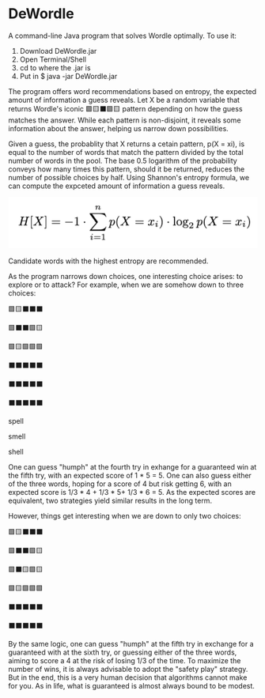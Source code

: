 # DeWordle
A command-line Java program that solves Wordle optimally.
To use it:

1. Download DeWordle.jar
2. Open Terminal/Shell
3. cd to where the .jar is
4. Put in $ java -jar DeWordle.jar

The program offers word recommendations based on entropy, the expected amount of information a guess reveals.
Let X be a random variable that returns Wordle's iconic 🟩🟨⬛🟩🟨 pattern depending on how the guess matches the answer.
While each pattern is non-disjoint, it reveals some information about the answer, helping us narrow down possibilities.

Given a guess, the probablity that X returns a cetain pattern, p(X = xi), is equal to the number of words that match the pattern divided by the total number of words in the pool. The base 0.5 logarithm of the probability conveys how many times this pattern, should it be returned, reduces the number of possible choices by half. Using Shannon's entropy formula, we can compute the expceted amount of information a guess reveals.

![alt text](https://github.com/lhkung/DeWordle/blob/main/Entropy_Formula.png)

Candidate words with the highest entropy are recommended.

As the program narrows down choices, one interesting choice arises: to explore or to attack?
For example, when we are somehow down to three choices:

🟩🟨⬛⬛⬛

🟩⬛⬛🟩🟨

🟩🟨🟩🟩🟩

⬛⬛⬛⬛⬛

⬛⬛⬛⬛⬛

⬛⬛⬛⬛⬛

spell

smell

shell

One can guess "humph" at the fourth try in exhange for a guaranteed win at the fifth try, with an expected score of 1 * 5 = 5.
One can also guess either of the three words, hoping for a score of 4 but risk getting 6, with an expected score is 1/3 * 4 + 1/3 * 5+ 1/3 * 6 = 5.
As the expected scores are equivalent, two strategies yield similar results in the long term.

However, things get interesting when we are down to only two choices: 

🟩🟨⬛⬛⬛

🟩⬛⬛🟩🟨

🟩⬛🟨🟩🟨

🟩🟨🟩🟩🟩

⬛⬛⬛⬛⬛

⬛⬛⬛⬛⬛

By the same logic, one can guess "humph" at the fifth try in exchange for a guaranteed with at the sixth try, or guessing either of the three words, aiming to score a 4 at the risk of losing 1/3 of the time. To maximize the number of wins, it is always advisable to adopt the "safety play" strategy. But in the end, this is a very human decision that algorithms cannot make for you. As in life, what is guaranteed is almost always bound to be modest.
